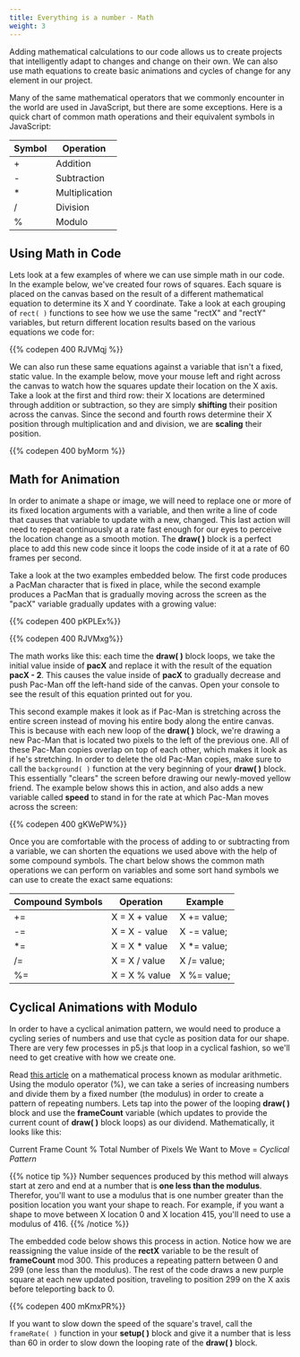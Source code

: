 ```yaml
---
title: Everything is a number - Math
weight: 3
---
```

Adding mathematical calculations to our code allows us to create projects that intelligently adapt to changes and change on their own. We can also use math equations to create basic animations and cycles of change for any element in our project.

Many of the same mathematical operators that we commonly encounter in the world are used in JavaScript, but there are some exceptions. Here is a quick chart of common math operations and their equivalent symbols in JavaScript: 

| Symbol | Operation      |
| ------ | -------------- |
| +      | Addition       |
| \-     | Subtraction    |
| \*     | Multiplication |
| /      | Division       |
| %      | Modulo         |

## Using Math in Code

Lets look at a few examples of where we can use simple math in our code. In the example below, we've created four rows of squares. Each square is placed on the canvas based on the result of a different mathematical equation to determine its X and Y coordinate. Take a look at each grouping of `rect( )` functions to see how we use the same "rectX" and "rectY" variables, but return different location results based on the various equations we code for:

{{% codepen 400 RJVMqj %}}

We can also run these same equations against a variable that isn't a fixed, static value. In the example below, move your mouse left and right across the canvas to watch how the squares update their location on the X axis. Take a look at the first and third row: their X locations are determined through addition or subtraction, so they are simply **shifting** their position across the canvas. Since the second and fourth rows determine their X position through multiplication and and division, we are **scaling** their position.

{{% codepen 400 byMorm %}}

## Math for Animation

In order to animate a shape or image, we will need to replace one or more of its fixed location arguments with a variable, and then write a line of code that causes that variable to update with a new, changed. This last action will need to repeat continuously at a rate fast enough for our eyes to perceive the location change as a smooth motion. The **draw( )** block is a perfect place to add this new code since it loops the code inside of it at a rate of 60 frames per second.

Take a look at the two examples embedded below. The first code produces a PacMan character that is fixed in place, while the second example produces a PacMan that is gradually moving across the screen as the "pacX" variable gradually updates with a growing value:

{{% codepen 400 pKPLEx%}}

{{% codepen 400 RJVMxg%}}

The math works like this: each time the **draw( )** block loops, we take the initial value inside of **pacX** and replace it with the result of the equation **pacX - 2**. This causes the value inside of **pacX** to gradually decrease and push Pac-Man off the left-hand side of the canvas. Open your console to see the result of this equation printed out for you.

This second example makes it look as if Pac-Man is stretching across the entire screen instead of moving his entire body along the entire canvas. This is because with each new loop of the **draw( )** block, we're drawing a new Pac-Man that is located two pixels to the left of the previous one. All of these Pac-Man copies overlap on top of each other, which makes it look as if he's stretching. In order to delete the old Pac-Man copies, make sure to call the `background( )` function at the very beginning of your **draw( )** block. This essentially "clears" the screen before drawing our newly-moved yellow friend. The example below shows this in action, and also adds a new variable called **speed** to stand in for the rate at which Pac-Man moves across the screen:

{{% codepen 400 gKWePW%}}

Once you are comfortable with the process of adding to or subtracting from a variable, we can shorten the equations we used above with the help of some compound symbols. The chart below shows the common math operations we can perform on variables and some sort hand symbols we can use to create the exact same equations:

| Compound Symbols | Operation     | Example     |
| ---------------- | ------------- | ----------- |
| +=               | X = X + value | X += value; |
| \-=              | X = X - value | X -= value; |
| \*=              | X = X * value | X *= value; |
| /=               | X = X / value | X /= value; |
| %=               | X = X % value | X %= value; |



## Cyclical Animations with Modulo

In order to have a cyclical animation pattern, we would need to produce a cycling series of numbers and use that cycle as position data for our shape. There are very few processes in p5.js that loop in a cyclical fashion, so we'll need to get creative with how we create one. 

Read [this article](https://www.khanacademy.org/computing/computer-science/cryptography/modarithmetic/a/what-is-modular-arithmetic) on a mathematical process known as modular arithmetic. Using the modulo operator (%), we can take a series of increasing numbers and divide them by a fixed number (the modulus) in order to create a pattern of repeating numbers.  Lets tap into the power of the looping **draw( )** block and use the **frameCount** variable (which updates to provide the current count of **draw( )** block loops) as our dividend. Mathematically, it looks like this:

Current Frame Count % Total Number of Pixels We Want to Move =  _Cyclical Pattern_

{{% notice tip %}}
Number sequences produced by this method will always start at zero and end at a number that is **one less than the modulus**. Therefor, you'll want to use a modulus that is one number greater than the position location you want your shape to reach. For example, if you want a shape to move between X location 0 and X location 415, you'll need to use a modulus of 416.
{{% /notice %}}

The embedded code below shows this process in action. Notice how we are reassigning the value inside of the **rectX** variable to be the result of **frameCount** mod 300. This produces a repeating pattern between 0 and 299 (one less than the modulus). The rest of the code draws a new purple square at each new updated position, traveling to position 299 on the X axis before teleporting back to 0. 

{{% codepen 400 mKmxPR%}}

If you want to slow down the speed of the square's travel, call the `frameRate( )` function in your **setup( )** block and give it a number that is less than 60 in order to slow down the looping rate of the **draw( )** block.
